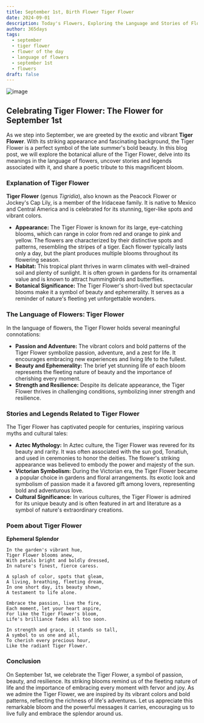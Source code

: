 ```yaml
---
title: September 1st, Birth Flower Tiger Flower
date: 2024-09-01
description: Today's Flowers, Exploring the Language and Stories of Flowers Tiger Flower
author: 365days
tags:
  - september
  - tiger flower
  - flower of the day
  - language of flowers
  - september 1st
  - flowers
draft: false
---
```


![image](https://cdn.pixabay.com/photo/2020/07/10/12/20/lily-5390522_960_720.jpg#center)
## Celebrating Tiger Flower: The Flower for September 1st

As we step into September, we are greeted by the exotic and vibrant **Tiger Flower**. With its striking appearance and fascinating background, the Tiger Flower is a perfect symbol of the late summer's bold beauty. In this blog post, we will explore the botanical allure of the Tiger Flower, delve into its meanings in the language of flowers, uncover stories and legends associated with it, and share a poetic tribute to this magnificent bloom.

### Explanation of Tiger Flower

**Tiger Flower** (genus *Tigridia*), also known as the Peacock Flower or Jockey's Cap Lily, is a member of the Iridaceae family. It is native to Mexico and Central America and is celebrated for its stunning, tiger-like spots and vibrant colors.

- **Appearance:** The Tiger Flower is known for its large, eye-catching blooms, which can range in color from red and orange to pink and yellow. The flowers are characterized by their distinctive spots and patterns, resembling the stripes of a tiger. Each flower typically lasts only a day, but the plant produces multiple blooms throughout its flowering season.
- **Habitat:** This tropical plant thrives in warm climates with well-drained soil and plenty of sunlight. It is often grown in gardens for its ornamental value and is known to attract hummingbirds and butterflies.
- **Botanical Significance:** The Tiger Flower's short-lived but spectacular blooms make it a symbol of beauty and ephemerality. It serves as a reminder of nature's fleeting yet unforgettable wonders.

### The Language of Flowers: Tiger Flower

In the language of flowers, the Tiger Flower holds several meaningful connotations:

- **Passion and Adventure:** The vibrant colors and bold patterns of the Tiger Flower symbolize passion, adventure, and a zest for life. It encourages embracing new experiences and living life to the fullest.
- **Beauty and Ephemerality:** The brief yet stunning life of each bloom represents the fleeting nature of beauty and the importance of cherishing every moment.
- **Strength and Resilience:** Despite its delicate appearance, the Tiger Flower thrives in challenging conditions, symbolizing inner strength and resilience.

### Stories and Legends Related to Tiger Flower

The Tiger Flower has captivated people for centuries, inspiring various myths and cultural tales:

- **Aztec Mythology:** In Aztec culture, the Tiger Flower was revered for its beauty and rarity. It was often associated with the sun god, Tonatiuh, and used in ceremonies to honor the deities. The flower's striking appearance was believed to embody the power and majesty of the sun.
- **Victorian Symbolism:** During the Victorian era, the Tiger Flower became a popular choice in gardens and floral arrangements. Its exotic look and symbolism of passion made it a favored gift among lovers, representing bold and adventurous love.
- **Cultural Significance:** In various cultures, the Tiger Flower is admired for its unique beauty and is often featured in art and literature as a symbol of nature's extraordinary creations.

### Poem about Tiger Flower

**Ephemeral Splendor**

	In the garden's vibrant hue,
	Tiger Flower blooms anew,
	With petals bright and boldly dressed,
	In nature's finest, fierce caress.
	
	A splash of color, spots that gleam,
	A living, breathing, fleeting dream,
	In one short day, its beauty shown,
	A testament to life alone.
	
	Embrace the passion, live the fire,
	Each moment, let your heart aspire,
	For like the Tiger Flower's bloom,
	Life's brilliance fades all too soon.
	
	In strength and grace, it stands so tall,
	A symbol to us one and all,
	To cherish every precious hour,
	Like the radiant Tiger Flower.

### Conclusion

On September 1st, we celebrate the Tiger Flower, a symbol of passion, beauty, and resilience. Its striking blooms remind us of the fleeting nature of life and the importance of embracing every moment with fervor and joy. As we admire the Tiger Flower, we are inspired by its vibrant colors and bold patterns, reflecting the richness of life's adventures. Let us appreciate this remarkable bloom and the powerful messages it carries, encouraging us to live fully and embrace the splendor around us.